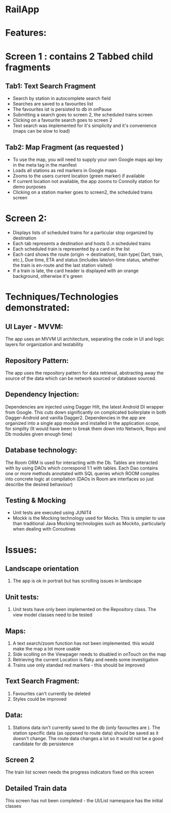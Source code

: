 # RailApp
# Features:
# Screen 1 : contains 2 Tabbed child fragments 
## Tab1: Text Search Fragment
* Search by station in autocomplete search field
* Searches are saved to a favourites list 
* The favourites ist is persisted to db in onPause
* Submitting a search goes to screen 2, the scheduled trains screen
* Clicking on a favourite search goes to screen 2
* Text search was implemented for it's simplicity and it's convenience (maps can be slow to load)

## Tab2: Map Fragment (as requested )
* To use the map, you will need to supply your own Google maps api key in the meta tag in the manifest
* Loads all stations as red markers in Google maps
* Zooms to the users current location (green marker) if available
* If current location not available, the app zooms to Connolly station for demo purposes
* Clicking on a station marker goes to screen2, the scheduled trains screen


# Screen 2:
* Displays lists of scheduled trains for a particular stop organized by destination
* Each tab represents a destination and hosts 0..n scheduled trains
* Each scheduled train is represented by a card in the list
* Each card shows the route (origin -> destination), train type( Dart, train, etc.), Due time, ETA 
and status (includes late/on-time status, whether the train is en-route and the last station visited)
* If a train is late, the card header is displayed with an orange background, otherwise it's green

# Techniques/Technologies demonstrated:
## UI Layer - MVVM:
The app uses an MVVM UI architecture, separating the code in UI and logic layers for organization 
and testability
## Repository Pattern:
The app uses the repository pattern for data retrieval, abstracting away the source of the data 
which can be network sourced or database sourced.
## Dependency Injection: 
Dependencies are injected using Dagger Hilt, the latest Android DI wrapper 
from Google. This cuts down significantly on complicated boilerplate in both Dagger-Android 
and vanilla Dagger2.
Dependencies in the app are organized into a single app module and installed in the application scope, 
for simplity (It would have been to break them down into Network, Repo and Db modules given enough time)
## Database technology: 
The Room ORM is used for interacting with the Db. Tables are interacted with by using DAOs which
 correspond 1:1 with tables. Each Dao contains one or more methods annotated with SQL queries which
  ROOM compiles into concrete logic at compilation (DAOs in Room are interfaces so just describe 
  the desired behaviour)
## Testing & Mocking
* Unit tests are executed using JUNIT4
* Mockk is the Mocking technology used for Mocks. This is simpler to use than traditional Java 
Mocking technologies such as Mockito, particularly when dealing with Coroutines

# Issues:
## Landscape orientation 
1. The app is ok in portrait but has scrolling issues in landscape
## Unit tests:
1. Unit tests have only been implemented on the Repository class. The view model classes need to be tested
## Maps: 
1. A text search/zoom function has not been implemented. this would make the map a lot more usable
2. Side scolling on the Viewpager needs to disabled in onTouch on the map
3. Retrieving the current Location is flaky and needs some investigation
4. Trains use only standad red markers - this should be improved

## Text Search Fragment:
1. Favourites can't currently be deleted 
2. Styles could be improved

## Data:
1. Stations data isn't currently saved to the db (only favourites are ). The station specific data 
(as opposed to route data) should be saved as it doesn't change. The route data changes a lot so it
 would not be a good candidate for db persistence
 
## Screen 2
The train list screen needs the progress indicators fixed on this screen

## Detailed Train data
This screen has not been completed - the UI/List namespace has the initial classes




